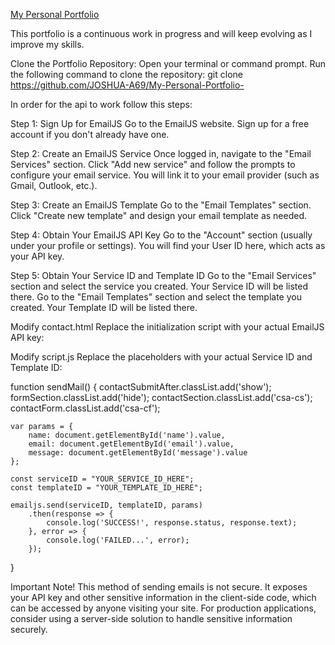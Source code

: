 <a href="https://joshua-a69.github.io/My-Personal-Portfolio-/">My Personal Portfolio</a>

This portfolio is a continuous work in progress and will keep evolving as I improve my skills.

Clone the Portfolio Repository:
Open your terminal or command prompt.
Run the following command to clone the repository:
git clone https://github.com/JOSHUA-A69/My-Personal-Portfolio-

In order for the api to work follow this steps:

Step 1: Sign Up for EmailJS
Go to the EmailJS website.
Sign up for a free account if you don't already have one.

Step 2: Create an EmailJS Service
Once logged in, navigate to the "Email Services" section.
Click "Add new service" and follow the prompts to configure your email service. You will link it to your email provider (such as Gmail, Outlook, etc.).

Step 3: Create an EmailJS Template
Go to the "Email Templates" section.
Click "Create new template" and design your email template as needed.

Step 4: Obtain Your EmailJS API Key
Go to the "Account" section (usually under your profile or settings).
You will find your User ID here, which acts as your API key.

Step 5: Obtain Your Service ID and Template ID
Go to the "Email Services" section and select the service you created. Your Service ID will be listed there.
Go to the "Email Templates" section and select the template you created. Your Template ID will be listed there.

Modify contact.html
Replace the initialization script with your actual EmailJS API key:


<script type="text/javascript">
    (function () {
        emailjs.init("YOUR_API_KEY_HERE");
    })();
</script>



Modify script.js
Replace the placeholders with your actual Service ID and Template ID:


function sendMail() {
    contactSubmitAfter.classList.add('show');
    formSection.classList.add('hide');
    contactSection.classList.add('csa-cs');
    contactForm.classList.add('csa-cf');


    var params = {
        name: document.getElementById('name').value,
        email: document.getElementById('email').value,
        message: document.getElementById('message').value
    };

    const serviceID = "YOUR_SERVICE_ID_HERE";
    const templateID = "YOUR_TEMPLATE_ID_HERE";

    emailjs.send(serviceID, templateID, params)
        .then(response => {
            console.log('SUCCESS!', response.status, response.text);
        }, error => {
            console.log('FAILED...', error);
        });
}

Important Note!
This method of sending emails is not secure. It exposes your API key and other sensitive information in the client-side code, which can be accessed by anyone visiting your site. For production applications, consider using a server-side solution to handle sensitive information securely.
